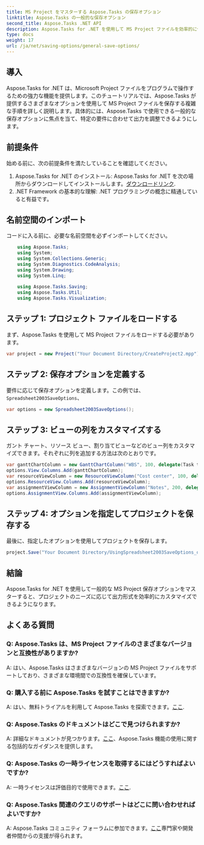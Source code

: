 ```yaml
---
title: MS Project をマスターする Aspose.Tasks の保存オプション
linktitle: Aspose.Tasks の一般的な保存オプション
second_title: Aspose.Tasks .NET API
description: Aspose.Tasks for .NET を使用して MS Project ファイルを効率的に保存する方法を学びます。プロジェクトに合わせて出力オプションを簡単にカスタマイズできます。
type: docs
weight: 17
url: /ja/net/saving-options/general-save-options/
---
```

## 導入
Aspose.Tasks for .NET は、Microsoft Project ファイルをプログラムで操作するための強力な機能を提供します。このチュートリアルでは、Aspose.Tasks が提供するさまざまなオプションを使用して MS Project ファイルを保存する複雑な手順を詳しく説明します。具体的には、Aspose.Tasks で使用できる一般的な保存オプションに焦点を当て、特定の要件に合わせて出力を調整できるようにします。
## 前提条件
始める前に、次の前提条件を満たしていることを確認してください。
1.  Aspose.Tasks for .NET のインストール: Aspose.Tasks for .NET を次の場所からダウンロードしてインストールします。[ダウンロードリンク](https://releases.aspose.com/tasks/net/).
2. .NET Framework の基本的な理解: .NET プログラミングの概念に精通していると有益です。

## 名前空間のインポート
コードに入る前に、必要な名前空間を必ずインポートしてください。
```csharp
    using Aspose.Tasks;
    using System;
    using System.Collections.Generic;
    using System.Diagnostics.CodeAnalysis;
    using System.Drawing;
    using System.Linq;
    
    using Aspose.Tasks.Saving;
    using Aspose.Tasks.Util;
    using Aspose.Tasks.Visualization;
```

## ステップ 1: プロジェクト ファイルをロードする
まず、Aspose.Tasks を使用して MS Project ファイルをロードする必要があります。
```csharp
var project = new Project("Your Document Directory/CreateProject2.mpp");
```
## ステップ 2: 保存オプションを定義する
要件に応じて保存オプションを定義します。この例では、`Spreadsheet2003SaveOptions`、
```csharp
var options = new Spreadsheet2003SaveOptions();
```
## ステップ 3: ビューの列をカスタマイズする
ガント チャート、リソース ビュー、割り当てビューなどのビュー列をカスタマイズできます。それぞれに列を追加する方法は次のとおりです。
```csharp
var ganttChartColumn = new GanttChartColumn("WBS", 100, delegate(Task task) { return task.Get(Tsk.WBS); });
options.View.Columns.Add(ganttChartColumn);
var resourceViewColumn = new ResourceViewColumn("Cost center", 100, delegate(Resource resource) { return resource.Get(Rsc.CostCenter); });
options.ResourceView.Columns.Add(resourceViewColumn);
var assignmentViewColumn = new AssignmentViewColumn("Notes", 200, delegate(ResourceAssignment assignment) { return assignment.Get(Asn.NotesText); });
options.AssignmentView.Columns.Add(assignmentViewColumn);
```
## ステップ 4: オプションを指定してプロジェクトを保存する
最後に、指定したオプションを使用してプロジェクトを保存します。
```csharp
project.Save("Your Document Directory/UsingSpreadsheet2003SaveOptions_out.xml", options);
```

## 結論
Aspose.Tasks for .NET を使用して一般的な MS Project 保存オプションをマスターすると、プロジェクトのニーズに応じて出力形式を効率的にカスタマイズできるようになります。
## よくある質問
### Q: Aspose.Tasks は、MS Project ファイルのさまざまなバージョンと互換性がありますか?
A: はい、Aspose.Tasks はさまざまなバージョンの MS Project ファイルをサポートしており、さまざまな環境間での互換性を確保しています。
### Q: 購入する前に Aspose.Tasks を試すことはできますか?
 A: はい、無料トライアルを利用して Aspose.Tasks を探索できます。[ここ](https://releases.aspose.com/).
### Q: Aspose.Tasks のドキュメントはどこで見つけられますか?
A: 詳細なドキュメントが見つかります。[ここ](https://reference.aspose.com/tasks/net/)、Aspose.Tasks 機能の使用に関する包括的なガイダンスを提供します。
### Q: Aspose.Tasks の一時ライセンスを取得するにはどうすればよいですか?
 A: 一時ライセンスは評価目的で使用できます。[ここ](https://purchase.aspose.com/temporary-license/).
### Q: Aspose.Tasks 関連のクエリのサポートはどこに問い合わせればよいですか?
 A: Aspose.Tasks コミュニティ フォーラムに参加できます。[ここ](https://forum.aspose.com/c/tasks/15)専門家や開発者仲間からの支援が得られます。